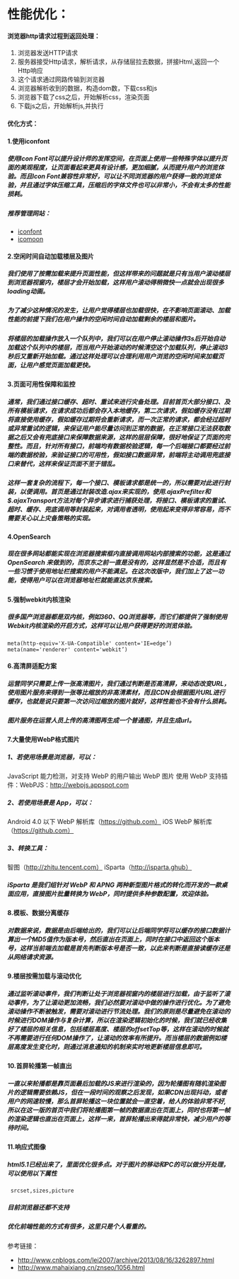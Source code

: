 # 性能优化：
#### 浏览器http请求过程到返回处理：
1. 浏览器发送HTTP请求
2. 服务器接受Http请求，解析请求，从存储层拉去数据，拼接Html,返回一个Http响应
3. 这个请求通过网路传输到浏览器
4. 浏览器解析收到的数据，构造dom数，下载css和js
5. 浏览器下载了css之后，开始解析css，渲染页面
6. 下载js之后，开始解析js,并执行

#### 优化方式：
#### 1.使用iconfont
##### 使用Icon Font可以提升设计师的发挥空间，在页面上使用一些特殊字体以提升页面的美观程度，让页面看起来更具有设计感，更加细腻，从而提升用户的浏览体验。而且Icon Font兼容性非常好，可以让不同浏览器的用户获得一致的浏览体验，并且通过字体压缩工具，压缩后的字体文件也可以非常小，不会有太多的性能损耗。
##### 推荐管理网站：
* [iconfont](http://www.iconfont.cn/)  
* [icomoon](https://icomoon.io/)

#### 2.空闲时间自动加载楼层及图片
##### 我们使用了按需加载来提升页面性能，但这样带来的问题就是只有当用户滚动楼层到浏览器视窗内，楼层才会开始加载，这样用户滚动得稍微快一点就会出现很多loading动画。
##### 为了减少这种情况的发生，让用户觉得楼层也加载很快，在不影响页面滚动、加载性能的前提下我们在用户操作的空闲时间自动加载剩余的楼层和图片。
##### 将楼层的加载操作放入一个队列中，我们可以在用户停止滚动操作3s后开始自动加载这个队列中的楼层，而当用户开始滚动的时候清空这个加载队列，停止滚动3秒后又重新开始加载。通过这样处理可以合理利用用户浏览的空闲时间来加载页面，让用户感觉页面加载更快。

#### 3.页面可用性保障和监控
##### 通常，我们通过接口缓存、超时、重试来进行灾备处理。目前首页大部分接口、及所有模板请求，在请求成功后都会存入本地缓存，第二次请求，假如缓存没有过期将直接使用缓存，假如缓存过期将会重新请求，而一次正常的请求，都会经过超时或异常重试的逻辑，来保证用户能尽量访问到正常的数据，在正常接口无法获取数据之后又会有兜底接口来保障数据来源，这样的层层保障，很好地保证了页面的完整性。而且，针对所有接口，前端均有数据校验逻辑，每一个后端接口都要经过前端的数据校验，来验证接口的可用性，假如接口数据异常，前端将主动调用兜底接口来替代，这样来保证页面不至于错乱。 
##### 这样一套复杂的流程下，每一个接口、模板请求都是统一的，所以需要对此进行封装，以便调用。首页是通过封装改造$.ajax来实现的，使用$.ajaxPrefilter和$.ajaxTransport方法对每个异步请求进行捕获处理，将接口、模板请求的重试、超时、缓存、兜底调用等封装起来，对调用者透明，使用起来变得非常容易，而不需要关心以上灾备策略的实现。

#### 4.OpenSearch
##### 现在很多网站都能实现在浏览器搜索框内直接调用网站内部搜索的功能，这是通过 OpenSearch 来做到的，而京东之前一直是没有的，这样显然是不合适，而且有一些习惯于使用地址栏搜索的用户不能满足。在这次改版中，我们加上了这一功能，使得用户可以在浏览器地址栏就能直达京东搜索。

#### 5.强制webkit内核渲染
##### 很多国产浏览器都是双内核，例如360、QQ浏览器等，而它们都提供了强制使用Webkit内核渲染的开启方式，这样可以让用户获得更好的浏览体验。
	meta(http-equiv='X-UA-Compatible' content='IE=edge’)
	meta(name='renderer' content='webkit’)

#### 6.高清屏适配方案
##### 运营同学只需要上传一张高清图片，我们通过判断是否高清屏，来动态改变URL，使用图片服务来得到一张等比缩放的非高清素材，而且CDN会根据图片URL进行缓存，也就是说只要第一次访问过缩放的图片就好，这样性能也不会有什么损耗。
##### 图片服务在运营人员上传的高清图再生成一个普通图，并且生成url。

#### 7.大量使用WebP格式图片
##### 1、若使用场景是浏览器，可以：
JavaScript 能力检测，对支持 WebP 的用户输出 WebP 图片
使用 WebP 支持插件：WebPJS：http://webpjs.appspot.com
##### 2、若使用场景是 App，可以：
Android 4.0 以下 WebP 解析库（https://github.com）
iOS WebP 解析库（https://github.com）
##### 3、转换工具：
智图（http://zhitu.tencent.com）
iSparta（http://isparta.ghub）
##### iSparta 是我们组针对 WebP 和 APNG 两种新型图片格式的转化而开发的一款桌面应用，直接图片批量转换为 WebP，同时提供多种参数配置，欢迎体验。

#### 8.模板、数据分离缓存
##### 对数据来说，数据是由后端给出的，我们可以让后端同学将可以缓存的接口数据计算出一个MD5值作为版本号，然后直出在页面上，同时在接口中返回这个版本号，这样当前端去加载是首先判断版本号是否一致，以此来判断是直接读缓存还是从网络请求资源。

#### 9.楼层按需加载与滚动优化
##### 通过监听滚动事件，我们判断让处于浏览器视窗内的楼层进行加载，由于监听了滚动事件，为了让滚动更加流畅，我们必然要对滚动中做的操作进行优化。为了避免滚动操作不断被触发，需要对滚动进行节流处理。我们的原则是尽量避免在滚动的时候进行DOM操作与复杂计算，所以在渲染逻辑初始化的时候，我们就已经收集好了楼层的相关信息，包括楼层高度、楼层的offsetTop等，这样在滚动的时候就不再需要进行任何DOM操作了，让滚动的效率有所提升。而当楼层的数据例如楼层高度发生变化时，则通过消息通知的机制来实时地更新楼层信息即可。

#### 10.首屏轮播第一帧直出
##### 一直以来轮播都是靠页面最后加载的JS来进行渲染的，因为轮播图有随机渲染图片的逻辑需要依赖JS，但在一段时间的观察之后发现，如果CDN出现抖动，或者用户的网速较慢，那么首屏轮播这一块位置就会一直空着，给人的体验非常不好,所以在这一版的首页中我们将轮播图第一帧的数据直出在页面上，同时也将第一帧的渲染逻辑也直出在页面上，这样一来，首屏轮播出来得就非常快，减少用户的等待时间。

#### 11.响应式图像
##### html5.1已经出来了，里面优化很多点。对于图片的移动和PC的可以做分开处理，可以使用以下属性
	 srcset,sizes,picture
##### 目前浏览器还都不支持


##### 优化前端性能的方式有很多，这里只是个人看重的。

参考链接：
* http://www.cnblogs.com/lei2007/archive/2013/08/16/3262897.html
* http://www.mahaixiang.cn/znseo/1056.html
